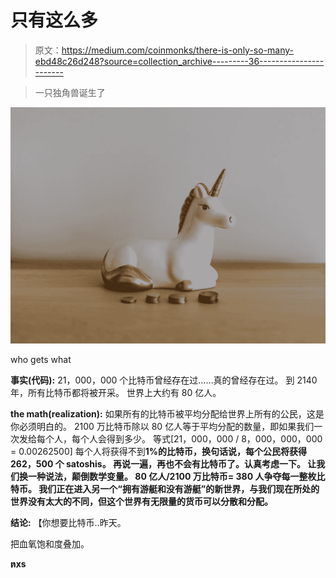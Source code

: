 # 只有这么多

> 原文：<https://medium.com/coinmonks/there-is-only-so-many-ebd48c26d248?source=collection_archive---------36----------------------->

> 一只独角兽诞生了

![](img/c1e10e53a6c54b47b312b54d0958ca5c.png)

who gets what

**事实(代码):**
21，000，000 个比特币曾经存在过……真的曾经存在过。
到 2140 年，所有比特币都将被开采。
世界上大约有 80 亿人。

**the math(realization):**
如果所有的比特币被平均分配给世界上所有的公民，这是你必须明白的。
2100 万比特币除以 80 亿人等于平均分配的数量，即如果我们一次发给每个人，每个人会得到多少。
等式[21，000，000 / 8，000，000，000 = 0.00262500]
每个人将获得不到**1%的比特币，换句话说，每个公民将获得 262，500 个 satoshis。
再说一遍，再也不会有比特币了。认真考虑一下。
让我们换一种说法，颠倒数学变量。
80 亿人/2100 万比特币= 380 人争夺每一整枚比特币。
我们正在进入另一个“拥有游艇和没有游艇”的新世界，与我们现在所处的世界没有太大的不同，但这个世界有无限量的货币可以分散和分配。**

**结论:**
【你想要比特币..昨天。

把血氧饱和度叠加。

**n̷x̷s**